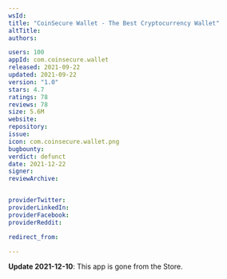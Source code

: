 ```yaml
---
wsId: 
title: "CoinSecure Wallet - The Best Cryptocurrency Wallet"
altTitle: 
authors:

users: 100
appId: com.coinsecure.wallet
released: 2021-09-22
updated: 2021-09-22
version: "1.0"
stars: 4.7
ratings: 78
reviews: 78
size: 5.6M
website: 
repository: 
issue: 
icon: com.coinsecure.wallet.png
bugbounty: 
verdict: defunct
date: 2021-12-22
signer: 
reviewArchive:


providerTwitter: 
providerLinkedIn: 
providerFacebook: 
providerReddit: 

redirect_from:

---
```



**Update 2021-12-10**: This app is gone from the Store.

